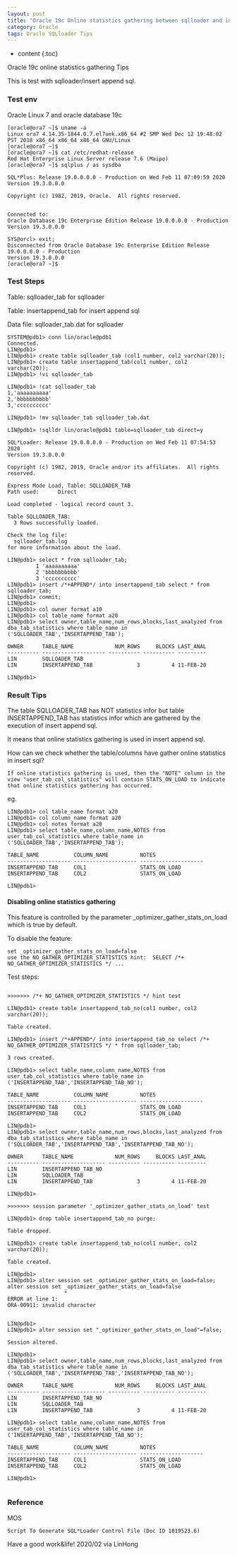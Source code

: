 ```yaml
---
layout: post
title: "Oracle 19c Online statistics gathering between sqlloader and insert append Tips"
category: Oracle
tags: Oracle SQLloader Tips 
---
```


* content
{:toc}

Oracle 19c online statistics gathering Tips


This is test with sqlloader/insert append sql.







### Test env

Oracle Linux 7 and oracle database 19c

```shell
[oracle@ora7 ~]$ uname -a
Linux ora7 4.14.35-1844.0.7.el7uek.x86_64 #2 SMP Wed Dec 12 19:48:02 PST 2018 x86_64 x86_64 x86_64 GNU/Linux
[oracle@ora7 ~]$
[oracle@ora7 ~]$ cat /etc/redhat-release
Red Hat Enterprise Linux Server release 7.6 (Maipo)
[oracle@ora7 ~]$ sqlplus / as sysdba

SQL*Plus: Release 19.0.0.0.0 - Production on Wed Feb 11 07:09:59 2020
Version 19.3.0.0.0

Copyright (c) 1982, 2019, Oracle.  All rights reserved.


Connected to:
Oracle Database 19c Enterprise Edition Release 19.0.0.0.0 - Production
Version 19.3.0.0.0

SYS@orcl> exit;
Disconnected from Oracle Database 19c Enterprise Edition Release 19.0.0.0.0 - Production
Version 19.3.0.0.0
[oracle@ora7 ~]$
```


### Test Steps

Table: sqlloader_tab for sqlloader

Table: insertappend_tab for insert append sql

Data file: sqlloader_tab.dat for sqlloader

```
SYSTEM@pdb1> conn lin/oracle@pdb1
Connected.
LIN@pdb1>
LIN@pdb1> create table sqlloader_tab (col1 number, col2 varchar(20));
LIN@pdb1> create table insertappend_tab(col1 number, col2 varchar(20));
LIN@pdb1> !vi sqlloader_tab

LIN@pdb1> !cat sqlloader_tab
1,'aaaaaaaaaa'
2,'bbbbbbbbbb'
3,'cccccccccc'

LIN@pdb1> !mv sqlloader_tab sqlloader_tab.dat

LIN@pdb1> !sqlldr lin/oracle@pdb1 table=sqlloader_tab direct=y

SQL*Loader: Release 19.0.0.0.0 - Production on Wed Feb 11 07:54:53 2020
Version 19.3.0.0.0

Copyright (c) 1982, 2019, Oracle and/or its affiliates.  All rights reserved.

Express Mode Load, Table: SQLLOADER_TAB
Path used:      Direct

Load completed - logical record count 3.

Table SQLLOADER_TAB:
  3 Rows successfully loaded.

Check the log file:
  sqlloader_tab.log
for more information about the load.

LIN@pdb1> select * from sqlloader_tab;
         1 'aaaaaaaaaa'
         2 'bbbbbbbbbb'
         3 'cccccccccc'
LIN@pdb1> insert /*+APPEND*/ into insertappend_tab select * from sqlloader_tab;
LIN@pdb1> commit;
LIN@pdb1>
LIN@pdb1> col owner format a10
LIN@pdb1> col table_name format a20
LIN@pdb1> select owner,table_name,num_rows,blocks,last_analyzed from dba_tab_statistics where table_name in ('SQLLOADER_TAB','INSERTAPPEND_TAB');

OWNER      TABLE_NAME             NUM_ROWS     BLOCKS LAST_ANAL
---------- -------------------- ---------- ---------- ---------
LIN        SQLLOADER_TAB
LIN        INSERTAPPEND_TAB              3          4 11-FEB-20

LIN@pdb1>

```

### Result Tips

The table SQLLOADER_TAB has NOT statistics infor but table INSERTAPPEND_TAB has statistics infor which are gathered by the execution of insert append sql.

It means that online statistics gathering is used in insert append sql.

How can we check whether the table/columns have gather online statistics in insert sql?

	If online statistics gathering is used, then the "NOTE" column in the view "user_tab_col_statistics" will contain STATS_ON_LOAD to indicate that online statistics gathering has occurred.
eg.

```shell
LIN@pdb1> col table_name format a20
LIN@pdb1> col column_name format a20
LIN@pdb1> col notes format a20
LIN@pdb1> select table_name,column_name,NOTES from user_tab_col_statistics where table_name in ('SQLLOADER_TAB','INSERTAPPEND_TAB');

TABLE_NAME           COLUMN_NAME          NOTES
-------------------- -------------------- --------------------
INSERTAPPEND_TAB     COL1                 STATS_ON_LOAD
INSERTAPPEND_TAB     COL2                 STATS_ON_LOAD

LIN@pdb1>
```


#### Disabling online statistics gathering

This feature is controlled by the parameter _optimizer_gather_stats_on_load which is true by default.

To disable the feature:

    set _optimizer_gather_stats_on_load=false 
    use the NO_GATHER_OPTIMIZER_STATISTICS hint:  SELECT /*+ NO_GATHER_OPTIMIZER_STATISTICS */ ...

Test steps:

```shell

>>>>>>> /*+ NO_GATHER_OPTIMIZER_STATISTICS */ hint test

LIN@pdb1> create table insertappend_tab_no(col1 number, col2 varchar(20));

Table created.

LIN@pdb1> insert /*+APPEND*/ into insertappend_tab_no select /*+ NO_GATHER_OPTIMIZER_STATISTICS */ * from sqlloader_tab;

3 rows created.

LIN@pdb1> select table_name,column_name,NOTES from user_tab_col_statistics where table_name in ('INSERTAPPEND_TAB','INSERTAPPEND_TAB_NO');

TABLE_NAME           COLUMN_NAME          NOTES
-------------------- -------------------- --------------------
INSERTAPPEND_TAB     COL1                 STATS_ON_LOAD
INSERTAPPEND_TAB     COL2                 STATS_ON_LOAD

LIN@pdb1> 
LIN@pdb1> select owner,table_name,num_rows,blocks,last_analyzed from dba_tab_statistics where table_name in ('SQLLOADER_TAB','INSERTAPPEND_TAB','INSERTAPPEND_TAB_NO');

OWNER      TABLE_NAME             NUM_ROWS     BLOCKS LAST_ANAL
---------- -------------------- ---------- ---------- ---------
LIN        INSERTAPPEND_TAB_NO
LIN        SQLLOADER_TAB
LIN        INSERTAPPEND_TAB              3          4 11-FEB-20

LIN@pdb1>

>>>>>>> session parameter '_optimizer_gather_stats_on_load' test

LIN@pdb1> drop table insertappend_tab_no purge;

Table dropped.

LIN@pdb1> create table insertappend_tab_no(col1 number, col2 varchar(20));

Table created.

LIN@pdb1> 
LIN@pdb1> alter session set _optimizer_gather_stats_on_load=false;
alter session set _optimizer_gather_stats_on_load=false
                  *
ERROR at line 1:
ORA-00911: invalid character


LIN@pdb1> 
LIN@pdb1> alter session set "_optimizer_gather_stats_on_load"=false;

Session altered.

LIN@pdb1>
LIN@pdb1> select owner,table_name,num_rows,blocks,last_analyzed from dba_tab_statistics where table_name in ('SQLLOADER_TAB','INSERTAPPEND_TAB','INSERTAPPEND_TAB_NO');

OWNER      TABLE_NAME             NUM_ROWS     BLOCKS LAST_ANAL
---------- -------------------- ---------- ---------- ---------
LIN        INSERTAPPEND_TAB_NO
LIN        SQLLOADER_TAB
LIN        INSERTAPPEND_TAB              3          4 11-FEB-20

LIN@pdb1> select table_name,column_name,NOTES from user_tab_col_statistics where table_name in ('INSERTAPPEND_TAB','INSERTAPPEND_TAB_NO');

TABLE_NAME           COLUMN_NAME          NOTES
-------------------- -------------------- --------------------
INSERTAPPEND_TAB     COL1                 STATS_ON_LOAD
INSERTAPPEND_TAB     COL2                 STATS_ON_LOAD

LIN@pdb1>


```



### Reference


MOS

	Script To Generate SQL*Loader Control File (Doc ID 1019523.6)


Have a good work&life! 2020/02 via LinHong


